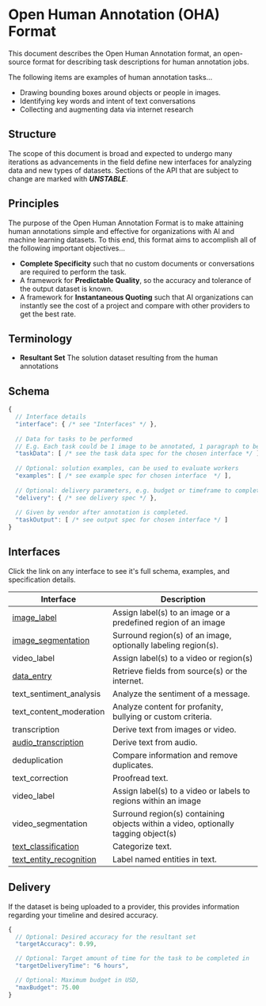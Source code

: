 # Open Human Annotation (OHA) Format

This document describes the Open Human Annotation format, an open-source format for describing task descriptions for human annotation jobs.

The following items are examples of human annotation tasks...
* Drawing bounding boxes around objects or people in images.
* Identifying key words and intent of text conversations
* Collecting and augmenting data via internet research

## Structure

The scope of this document is broad and expected to undergo many iterations as advancements in the field define new interfaces for analyzing data and new types of datasets. Sections of the API that are subject to change are marked with ***UNSTABLE***.

## Principles

The purpose of the Open Human Annotation Format is to make attaining human annotations simple and effective for organizations with AI and machine learning datasets. To this end, this format aims to accomplish all of the following important objectives...
* **Complete Specificity** such that no custom documents or conversations are required to perform the task.
* A framework for **Predictable Quality**, so the accuracy and tolerance of the output dataset is known.
* A framework for **Instantaneous Quoting** such that AI organizations can instantly see the cost of a project and compare with other providers to get the best rate.

## Terminology

* **Resultant Set** The solution dataset resulting from the human annotations

## Schema

```javascript
{
  // Interface details
  "interface": { /* see "Interfaces" */ },
  
  // Data for tasks to be performed
  // E.g. Each task could be 1 image to be annotated, 1 paragraph to be annotated etc.
  "taskData": [ /* see the task data spec for the chosen interface */ ],
  
  // Optional: solution examples, can be used to evaluate workers
  "examples": [ /* see example spec for chosen interface  */ ],
  
  // Optional: delivery parameters, e.g. budget or timeframe to complete within
  "delivery": { /* see delivery spec */ },
  
  // Given by vendor after annotation is completed.
  "taskOutput": [ /* see output spec for chosen interface */ ] 
}
```

## Interfaces

Click the link on any interface to see it's full schema, examples, and specification details.

| Interface          | Description                                   |
| ------------------ | --------------------------------------------- |
| [image_label](https://github.com/OpenHumanAnnotation/open-human-annotation-task-format/blob/master/interfaces/image_label.md)        |  Assign label(s) to an image or a predefined region of an image  |
| [image_segmentation](https://github.com/OpenHumanAnnotation/open-human-annotation-task-format/blob/master/interfaces/image_segmentation.md) |  Surround region(s) of an image, optionally labeling region(s).                                             |
| video_label | Assign label(s) to a video or region(s) 
| [data_entry](https://github.com/OpenHumanAnnotation/open-human-annotation-task-format/blob/master/interfaces/data_entry.md)    | Retrieve fields from source(s) or the internet.                                              |
| text_sentiment_analysis | Analyze the sentiment of a message.                                              |
| text_content_moderation | Analyze content for profanity, bullying or custom criteria.                                              |
| transcription      | Derive text from images or video.                                              |
| [audio_transcription](https://github.com/OpenHumanAnnotation/open-human-annotation-task-format/blob/master/interfaces/image_label.md)      | Derive text from audio.                                              |
| deduplication      | Compare information and remove duplicates.                                              |
| text_correction    | Proofread text.                                              |
| video_label | Assign label(s) to a video or labels to regions within an image |
| video_segmentation | Surround region(s) containing objects within a video, optionally tagging object(s) |
| [text_classification](https://github.com/OpenHumanAnnotation/open-human-annotation-task-format/blob/master/interfaces/text_classification.md) |  Categorize text.                                             |
| [text_entity_recognition](https://github.com/OpenHumanAnnotation/open-human-annotation-task-format/blob/master/interfaces/text_entity_recognition.md) |  Label named entities in text.                                             |

## Delivery

If the dataset is being uploaded to a provider, this provides information regarding your timeline and desired accuracy.

```javascript
{
  // Optional: Desired accuracy for the resultant set
  "targetAccuracy": 0.99,

  // Optional: Target amount of time for the task to be completed in
  "targetDeliveryTime": "6 hours",

  // Optional: Maximum budget in USD,
  "maxBudget": 75.00
}
```

